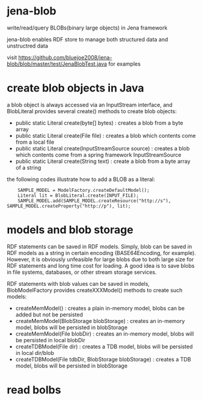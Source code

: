 jena-blob
=========

write/read/query BLOBs(binary large objects) in Jena framework

jena-blob enables RDF store to manage both structured data and unstructred data 

visit https://github.com/bluejoe2008/jena-blob/blob/master/test/JenaBlobTest.java for examples

create blob objects in Java
=========
a blob object is always accessed via an InputStream interface, and BlobLiteral provides several create() methods to create blob objects:
* public static Literal create(byte[] bytes) : creates a blob from a byte array
* public static Literal create(File file) : creates a blob which contents come from a local file
* public static Literal create(InputStreamSource source) : creates a blob which contents come from a spring framework InputStreamSource
* public static Literal create(String text) : create a blob from a byte array of a string

the following codes illustrate how to add a BLOB as a literal:

		SAMPLE_MODEL = ModelFactory.createDefaultModel();
		Literal lit = BlobLiteral.create(INPUT_FILE);
		SAMPLE_MODEL.add(SAMPLE_MODEL.createResource("http://s"), SAMPLE_MODEL.createProperty("http://p"), lit);

models and blob storage
=========
RDF statements can be saved in RDF models. Simply, blob can be saved in RDF models as a string in certain encoding (BASE64Encoding, for example). However, it is obviously unfeasible for large blobs due to both large size for RDF statements and long time cost for loading. A good idea is to save blobs in file systems, databases, or other stream storage services.

RDF statements with blob values can be saved in models, BlobModelFactory provides createXXXModel() methods to create such models:
* createMemModel() : creates a plain in-memory model, blobs can be added but not be persisted
* createMemModel(BlobStorage blobStorage) : creates an in-memory model, blobs will be persisted in blobStorage
* createMemModel(File blobDir) : creates an in-memory model, blobs will be persisted in local blobDir
* createTDBModel(File dir) : creates a TDB model, blobs will be persisted in local dir/blob
* createTDBModel(File tdbDir, BlobStorage blobStorage) : creates a TDB model, blobs will be persisted in blobStorage



read bolbs
=========

